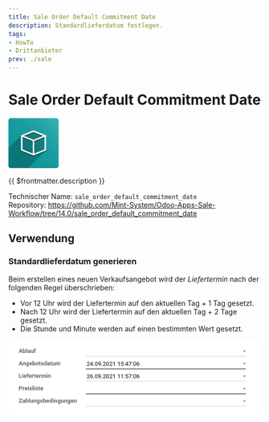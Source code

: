 ```yaml
---
title: Sale Order Default Commitment Date
description: Standardlieferdatum festlegen. 
tags:
- HowTo
- Drittanbieter
prev: ./sale
---
```

# Sale Order Default Commitment Date
![icon_oms_box](attachments/icon_oms_box.png)

{{ $frontmatter.description }}

Technischer Name: `sale_order_default_commitment_date`\
Repository: <https://github.com/Mint-System/Odoo-Apps-Sale-Workflow/tree/14.0/sale_order_default_commitment_date>

## Verwendung

### Standardlieferdatum generieren

Beim erstellen eines neuen Verkaufsangebot wird der *Liefertermin* nach der folgenden Regel überschrieben:
* Vor 12 Uhr wird der Liefertermin auf den aktuellen Tag + 1 Tag gesetzt.
* Nach 12 Uhr wird der Liefertermin auf den aktuellen Tag + 2 Tage gesetzt.
* Die Stunde und Minute werden auf einen bestimmten Wert gesetzt.

![](attachments/Sale%20Order%20Default%20Commitment%20Date%20Beispiel.png)